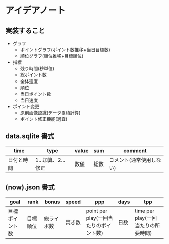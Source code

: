 # アイデアノート

## 実装すること
- グラフ
  - ポイントグラフ(ポイント数推移+当日目標数)
  - 順位グラフ(順位推移+目標順位)
- 指標
  - 残り時間(秒単位)
  - 総ポイント数
  - 全体速度
  - 順位
  - 当日ポイント数
  - 当日速度
- ポイント変更
  - 原則画像認識(データ累積計算)
  - ポイント修正機能(適宜)

## data.sqlite 書式
 | time | type | value | sum | comment |
 ----|----|----|----|----
 | 日付と時間 | 1…加算、2…修正 | 数値 | 総数 | コメント(通常使用しない) |

 ## (now).json 書式
  | goal | rank | bonus | speed | ppp | days | tpp |
 ----|----|----|----|----|----|----
 | 目標ポイント数 | 目標順位 | 総ライボ数 | 焚き数 | point per play(一回当たりのポイント数) | 日数 | time per play(一回当たりの所要時間) |

 ##